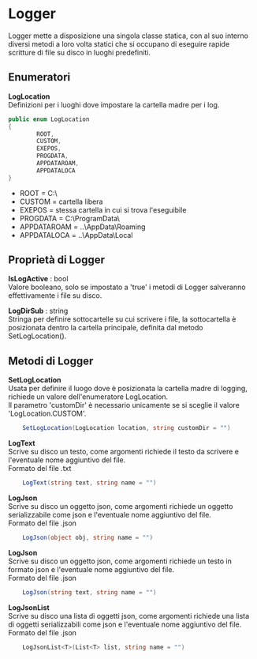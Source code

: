 # Logger

Logger mette a disposizione una singola classe statica, con al suo interno diversi metodi a loro volta statici che si occupano di eseguire rapide scritture di file su disco in luoghi predefiniti.

## Enumeratori
**LogLocation**\
Definizioni per i luoghi dove impostare la cartella madre per i log.
```C#
public enum LogLocation
{   
        ROOT,
        CUSTOM,
        EXEPOS,
        PROGDATA,
        APPDATAROAM,
        APPDATALOCA
}
```
- ROOT = C:\
- CUSTOM = cartella libera
- EXEPOS = stessa cartella in cui si trova l'eseguibile
- PROGDATA = C:\ProgramData\
- APPDATAROAM = ..\AppData\Roaming
- APPDATALOCA = ..\AppData\Local



## Proprietà di Logger

**IsLogActive** : bool\
Valore booleano, solo se impostato a 'true' i metodi di Logger salveranno effettivamente i file su disco.

**LogDirSub** : string\
Stringa per definire sottocartelle su cui scrivere i file, la sottocartella è posizionata dentro la cartella principale, definita dal metodo SetLogLocation().



## Metodi di Logger

**SetLogLocation**\
Usata per definire il luogo dove è posizionata la cartella madre di logging, richiede un valore dell'enumeratore LogLocation.\
Il parametro 'customDir' è necessario unicamente se si sceglie il valore 'LogLocation.CUSTOM'.
```C#
	SetLogLocation(LogLocation location, string customDir = "")
```

**LogText**\
Scrive su disco un testo, come argomenti richiede il testo da scrivere e l'eventuale nome aggiuntivo del file.\
Formato del file .txt
```C#
	LogText(string text, string name = "")
```

**LogJson**\
Scrive su disco un oggetto json, come argomenti richiede un oggetto serializzabile come json e l'eventuale nome aggiuntivo del file.\
Formato del file .json
```C#
	LogJson(object obj, string name = "")
```

**LogJson**\
Scrive su disco un oggetto json, come argomenti richiede un testo in formato json e l'eventuale nome aggiuntivo del file.\
Formato del file .json
```C#
	LogJson(string text, string name = "")
```

**LogJsonList**\
Scrive su disco una lista di oggetti json, come argomenti richiede una lista di oggetti serializzabili come json e l'eventuale nome aggiuntivo del file.\
Formato del file .json
```C#
	LogJsonList<T>(List<T> list, string name = "")
```
